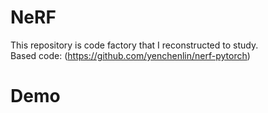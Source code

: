 # NeRF
This repository is code factory that I reconstructed to study.  
Based code: (https://github.com/yenchenlin/nerf-pytorch)  
# Demo  
